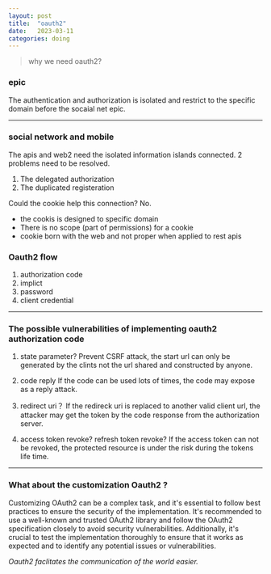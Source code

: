 ```yaml
---
layout: post
title:  "oauth2"
date:   2023-03-11
categories: doing
---
```


> why we need oauth2?

### epic
The authentication and authorization is isolated and restrict to the specific domain before the socaial net epic.

---
### social network and mobile
The apis and web2 need the isolated information islands connected. 2 problems need to be resolved.
1. The delegated authorization
2. The duplicated registeration

Could the cookie help this connection?  No.
+ the cookis is designed to specific domain
+ There is no scope (part of permissions) for a cookie
+ cookie born with the web and not proper when applied to rest apis


### Oauth2 flow
1. authorization code
2. implict
2. password
3. client credential

---
### The possible vulnerabilities of implementing oauth2 authorization code

1. state parameter?
Prevent CSRF attack, the start url can only be generated by the clints not the url shared and constructed by anyone.

2. code reply
If the code can be used lots of times, the code may expose as a reply attack.

3. redirect uri？
If the redireck uri is replaced to another valid client url,  the attacker may get the token by the code response from the authorization server.


4. access token revoke? refresh token revoke?
If the access token can not be revoked, the protected resource is under the risk during the tokens life time.



---
### What about the customization Oauth2 ?
Customizing OAuth2 can be a complex task, and it's essential to follow best practices to ensure the security of the implementation. It's recommended to use a well-known and trusted OAuth2 library and follow the OAuth2 specification closely to avoid security vulnerabilities. Additionally, it's crucial to test the implementation thoroughly to ensure that it works as expected and to identify any potential issues or vulnerabilities.


*Oauth2 faclitates the communication of the world easier.*

